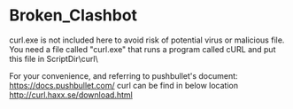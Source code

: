 # Broken_Clashbot
curl.exe is not included here to avoid risk of potential virus or malicious file.
You need a file called "curl.exe" that runs a program called cURL and put this file in ScriptDir\curl\

For your convenience, and referring to pushbullet's document:
https://docs.pushbullet.com/
curl can be find in below location
http://curl.haxx.se/download.html
